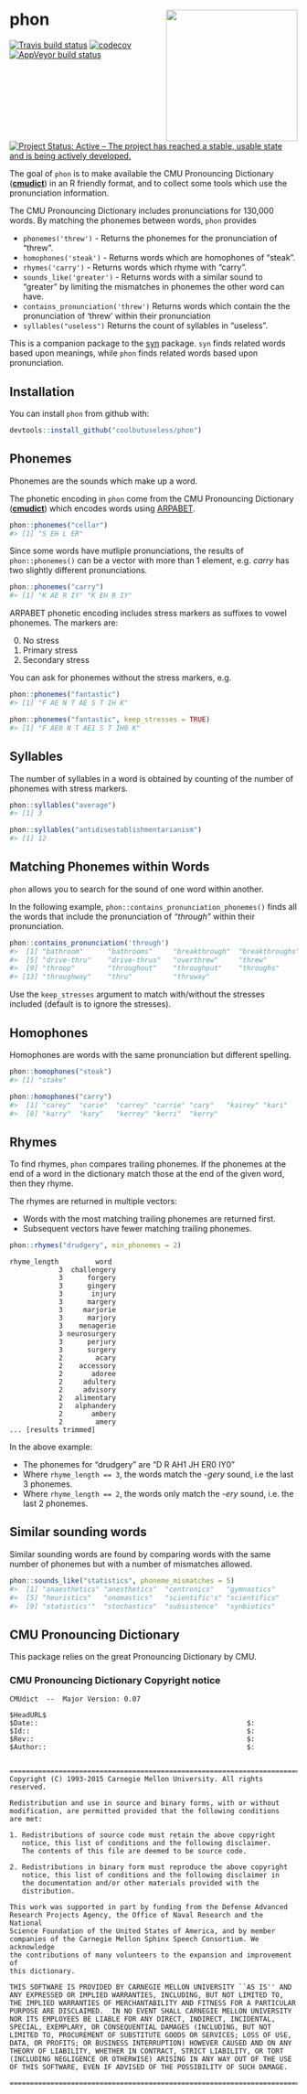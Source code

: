 
<!-- README.md is generated from README.Rmd. Please edit that file -->

# phon <img src="man/figures/logo.png" align="right" height=230/>

[![Travis build
status](https://travis-ci.org/coolbutuseless/phon.svg?branch=master)](https://travis-ci.org/coolbutuseless/phon)
[![codecov](https://codecov.io/gh/coolbutuseless/phon/branch/master/graph/badge.svg)](https://codecov.io/gh/coolbutuseless/phon)
[![AppVeyor build
status](https://ci.appveyor.com/api/projects/status/github/coolbutuseless/phon?branch=master&svg=true)](https://ci.appveyor.com/project/coolbutuseless/phon)
[![Project Status: Active – The project has reached a stable, usable
state and is being actively
developed.](https://www.repostatus.org/badges/latest/active.svg)](https://www.repostatus.org/#active)

The goal of `phon` is to make available the CMU Pronouncing Dictionary
([**cmudict**](http://www.speech.cs.cmu.edu/cgi-bin/cmudict)) in an R
friendly format, and to collect some tools which use the pronunciation
information.

The CMU Pronouncing Dictionary includes pronunciations for 130,000
words. By matching the phonemes between words, `phon` provides

  - `phonemes('threw')` - Returns the phonemes for the pronunciation of
    “threw”.
  - `homophones('steak')` - Returns words which are homophones of
    “steak”.
  - `rhymes('carry')` - Returns words which rhyme with “carry”.
  - `sounds_like('greater')` - Returns words with a similar sound to
    “greater” by limiting the mismatches in phonemes the other word
    can have.
  - `contains_pronunciation('threw')` Returns words which contain the
    the pronunciation of ‘threw’ within their pronunciation
  - `syllables("useless")` Returns the count of syllables in “useless”.

This is a companion package to the [syn](http://syn.njtierney.com/)
package. `syn` finds related words based upon meanings, while `phon`
finds related words based upon pronunciation.

## Installation

You can install `phon` from github with:

``` r
devtools::install_github("coolbutuseless/phon")
```

## Phonemes

Phonemes are the sounds which make up a word.

The phonetic encoding in `phon` come from the CMU Pronouncing Dictionary
([**cmudict**](http://www.speech.cs.cmu.edu/cgi-bin/cmudict)) which
encodes words using [ARPABET](https://en.wikipedia.org/wiki/ARPABET).

``` r
phon::phonemes("cellar")
#> [1] "S EH L ER"
```

Since some words have mutliple pronunciations, the results of
`phon::phonemes()` can be a vector with more than 1 element,
e.g. *carry* has two slightly different pronunciations.

``` r
phon::phonemes("carry")
#> [1] "K AE R IY" "K EH R IY"
```

ARPABET phonetic encoding includes stress markers as suffixes to vowel
phonemes. The markers are:

0.  No stress
1.  Primary stress
2.  Secondary stress

You can ask for phonemes without the stress markers, e.g.

``` r
phon::phonemes("fantastic")
#> [1] "F AE N T AE S T IH K"

phon::phonemes("fantastic", keep_stresses = TRUE)
#> [1] "F AE0 N T AE1 S T IH0 K"
```

## Syllables

The number of syllables in a word is obtained by counting of the number
of phonemes with stress markers.

``` r
phon::syllables("average")
#> [1] 3

phon::syllables("antidisestablishmentarianism")
#> [1] 12
```

## Matching Phonemes within Words

`phon` allows you to search for the sound of one word within another.

In the following example, `phon::contains_pronunciation_phonemes()`
finds all the words that include the pronunciation of *“through”* within
their pronunciation.

``` r
phon::contains_pronunciation('through')
#>  [1] "bathroom"      "bathrooms"     "breakthrough"  "breakthroughs"
#>  [5] "drive-thru"    "drive-thrus"   "overthrew"     "threw"        
#>  [9] "throop"        "throughout"    "throughput"    "throughs"     
#> [13] "throughway"    "thru"          "thruway"
```

Use the `keep_stresses` argument to match with/without the stresses
included (default is to ignore the stresses).

## Homophones

Homophones are words with the same pronunciation but different spelling.

``` r
phon::homophones("steak")
#> [1] "stake"

phon::homophones("carry")
#>  [1] "carey"  "carie"  "carrey" "carrie" "cary"   "kairey" "kari"  
#>  [8] "karry"  "kary"   "kerrey" "kerri"  "kerry"
```

## Rhymes

To find rhymes, `phon` compares trailing phonemes. If the phonemes at
the end of a word in the dictionary match those at the end of the given
word, then they rhyme.

The rhymes are returned in multiple vectors:

  - Words with the most matching trailing phonemes are returned first.
  - Subsequent vectors have fewer matching trailing phonemes.

<!-- end list -->

``` r
phon::rhymes("drudgery", min_phonemes = 2)
```

    rhyme_length         word
                3  challengery
                3      forgery
                3      gingery
                3       injury
                3      margery
                3     marjorie
                3      marjory
                3    menagerie
                3 neurosurgery
                3      perjury
                3      surgery
                2        acary
                2    accessory
                2       adoree
                2     adultery
                2     advisory
                2   alimentary
                2   alphandery
                2       ambery
                2        amery
    ... [results trimmed]

In the above example:

  - The phonemes for “drudgery” are “D R AH1 JH ER0 IY0”
  - Where `rhyme_length == 3`, the words match the *-gery* sound, i.e
    the last 3 phonemes.
  - Where `rhyme_length == 2`, the words only match the *-ery* sound,
    i.e. the last 2 phonemes.

## Similar sounding words

Similar sounding words are found by comparing words with the same number
of phonemes but with a number of mismatches allowed.

``` r
phon::sounds_like("statistics", phoneme_mismatches = 5)
#>  [1] "anaesthetics" "anesthetics"  "centronics"   "gymnastics"  
#>  [5] "heuristics"   "onomastics"   "scientific's" "scientifics" 
#>  [9] "statistics'"  "stochastics"  "subsistence"  "synbiotics"
```

## CMU Pronouncing Dictionary

This package relies on the great Pronouncing Dictionary by CMU.

### CMU Pronouncing Dictionary Copyright notice

    CMUdict  --  Major Version: 0.07
    
    $HeadURL$
    $Date::                                                   $:
    $Id::                                                     $:
    $Rev::                                                    $:
    $Author::                                                 $:
    
    
    ========================================================================
    Copyright (C) 1993-2015 Carnegie Mellon University. All rights reserved.
    
    Redistribution and use in source and binary forms, with or without
    modification, are permitted provided that the following conditions
    are met:
    
    1. Redistributions of source code must retain the above copyright
       notice, this list of conditions and the following disclaimer.
       The contents of this file are deemed to be source code.
    
    2. Redistributions in binary form must reproduce the above copyright
       notice, this list of conditions and the following disclaimer in
       the documentation and/or other materials provided with the
       distribution.
    
    This work was supported in part by funding from the Defense Advanced
    Research Projects Agency, the Office of Naval Research and the National
    Science Foundation of the United States of America, and by member
    companies of the Carnegie Mellon Sphinx Speech Consortium. We acknowledge
    the contributions of many volunteers to the expansion and improvement of
    this dictionary.
    
    THIS SOFTWARE IS PROVIDED BY CARNEGIE MELLON UNIVERSITY ``AS IS'' AND
    ANY EXPRESSED OR IMPLIED WARRANTIES, INCLUDING, BUT NOT LIMITED TO,
    THE IMPLIED WARRANTIES OF MERCHANTABILITY AND FITNESS FOR A PARTICULAR
    PURPOSE ARE DISCLAIMED.  IN NO EVENT SHALL CARNEGIE MELLON UNIVERSITY
    NOR ITS EMPLOYEES BE LIABLE FOR ANY DIRECT, INDIRECT, INCIDENTAL,
    SPECIAL, EXEMPLARY, OR CONSEQUENTIAL DAMAGES (INCLUDING, BUT NOT
    LIMITED TO, PROCUREMENT OF SUBSTITUTE GOODS OR SERVICES; LOSS OF USE,
    DATA, OR PROFITS; OR BUSINESS INTERRUPTION) HOWEVER CAUSED AND ON ANY
    THEORY OF LIABILITY, WHETHER IN CONTRACT, STRICT LIABILITY, OR TORT
    (INCLUDING NEGLIGENCE OR OTHERWISE) ARISING IN ANY WAY OUT OF THE USE
    OF THIS SOFTWARE, EVEN IF ADVISED OF THE POSSIBILITY OF SUCH DAMAGE.
    
    ========================================================================
